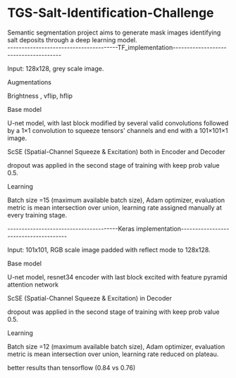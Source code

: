 # TGS-Salt-Identification-Challenge
Semantic segmentation project aims to generate mask images identifying salt deposits through a deep learning model.  
---------------------------------------TF_implementation--------------------------------------

Input: 128x128,  grey scale image.

Augmentations

Brightness , vflip, hflip

Base model

U-net model, with last block modified by several valid convolutions followed by a 1×1 convolution to squeeze tensors' channels and end with a 101×101×1 image. 

ScSE (Spatial-Channel Squeeze & Excitation) both in Encoder and Decoder

dropout was applied in the second stage of training with keep prob value 0.5.

Learning

Batch size =15 (maximum available batch size), Adam optimizer, evaluation metric is mean intersection over union, learning rate assigned manually at every training stage.

---------------------------------------Keras implementation--------------------------------------

Input: 101x101,  RGB scale image padded with reflect mode to 128x128.


Base model

U-net model, resnet34 encoder with last block excited with feature pyramid attention network 


ScSE (Spatial-Channel Squeeze & Excitation) in Decoder

dropout was applied in the second stage of training with keep prob value 0.5.

Learning

Batch size =12 (maximum available batch size), Adam optimizer, evaluation metric is mean intersection over union, learning rate reduced on plateau.

better results than tensorflow (0.84 vs 0.76)
